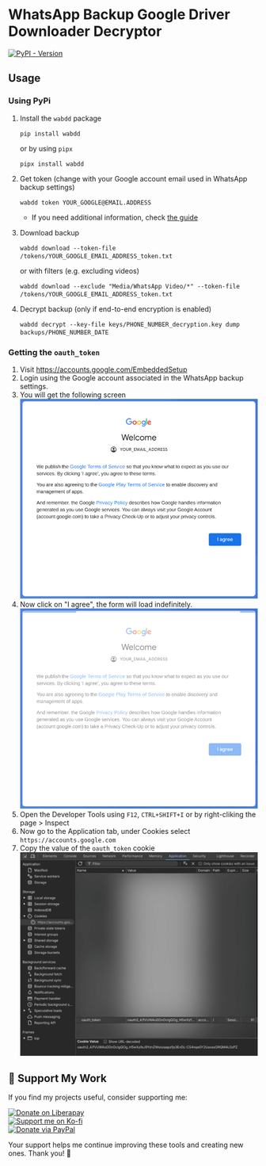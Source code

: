 # WhatsApp Backup Google Driver Downloader Decryptor

[![PyPI - Version](https://img.shields.io/pypi/v/wabdd?color=green)](https://pypi.org/project/wabdd)

## Usage

### Using PyPi

1. Install the `wabdd` package

    ```shell
    pip install wabdd
    ```

    or by using `pipx`

    ```shell
    pipx install wabdd
    ```

2. Get token (change with your Google account email used in WhatsApp backup settings)

    ```shell
    wabdd token YOUR_GOOGLE@EMAIL.ADDRESS
    ```

    - If you need additional information, check [the guide](#getting-the-oauth_token)

3. Download backup

    ```shell
    wabdd download --token-file /tokens/YOUR_GOOGLE_EMAIL_ADDRESS_token.txt
    ```

    or with filters (e.g. excluding videos)

    ```shell
    wabdd download --exclude "Media/WhatsApp Video/*" --token-file /tokens/YOUR_GOOGLE_EMAIL_ADDRESS_token.txt

4. Decrypt backup (only if end-to-end encryption is enabled)

    ```shell
    wabdd decrypt --key-file keys/PHONE_NUMBER_decryption.key dump backups/PHONE_NUMBER_DATE
    ```

### Getting the `oauth_token`

1. Visit <https://accounts.google.com/EmbeddedSetup>
2. Login using the Google account associated in the WhatsApp backup settings.
3. You will get the following screen
![OAuth Step 1](.github/assets/oauth_token_step1.png)
4. Now click on "I agree", the form will load indefinitely.
![OAuth Step 2](.github/assets/oauth_token_step2.png)
5. Open the Developer Tools using `F12`, `CTRL+SHIFT+I` or by right-cliking the page > Inspect
6. Now go to the Application tab, under Cookies select `https://accounts.google.com`
7. Copy the value of the `oauth_token` cookie
![OAuth Step 3](.github/assets/oauth_token_step3.png)

## 💖 Support My Work

If you find my projects useful, consider supporting me:  

[![Donate on Liberapay](https://img.shields.io/badge/Donate-Liberapay-F6C915.svg?style=flat-square)](https://liberapay.com/your-username)  
[![Support me on Ko-fi](https://img.shields.io/badge/Ko--fi-giacomoferretti-ff5f5f?style=flat-square&logo=ko-fi)](https://ko-fi.com/giacomoferretti)  
[![Donate via PayPal](https://img.shields.io/badge/PayPal-hexile0-0070ba?style=flat-square&logo=paypal)](https://www.paypal.me/hexile0)  

Your support helps me continue improving these tools and creating new ones. Thank you! 🙌

<!-- ### Prerequisites (only for poetry and docker)

1. Clone repository

    ```shell
    git clone https://github.com/giacomoferretti/whatsapp-backup-downloader-decryptor
    ```

2. Write down your backup decryption key
   - RECOMMENDED: create a folder named `keys` and store your key there

### Using Poetry

1. Install dependencies

    ```shell
    poetry install
    ```

2. Get token

    ```shell
    poetry run wabdd token YOUR_GOOGLE@EMAIL.ADDRESS
    ```

3. Download backup

    ```shell
    poetry run wabdd download --token-file /tokens/YOUR_GOOGLE_EMAIL_ADDRESS_token.txt
    ```

4. Decrypt backup

    ```shell
    poetry run wabdd decrypt --key-file keys/PHONE_NUMBER_decryption.key dump backups/PHONE_NUMBER_DATE
    ```

### Using Docker

1. Build docker image

    ```shell
    docker build . -t wabdd:0.1.5
    ```

2. Get token

    ```shell
    docker run -it --rm --user $(id -u):$(id -g) -v $(pwd)/tokens:/tokens wabdd:0.1.5 token YOUR_GOOGLE@EMAIL.ADDRESS
    ```

3. Download backup

    ```shell
    docker run -it --rm --user $(id -u):$(id -g) -v $(pwd)/backups:/backups -v $(pwd)/tokens:/tokens wabdd:0.1.5 download --token-file /tokens/YOUR_GOOGLE_EMAIL_ADDRESS_token.txt
    ```

4. Decrypt backup

    ```shell
    docker run -it --rm --user $(id -u):$(id -g) -v $(pwd)/backups:/backups -v $(pwd)/keys:/keys wabdd:0.1.5 decrypt --key-file keys/PHONE_NUMBER_decryption.key dump backups/PHONE_NUMBER_DATE
    ``` -->
